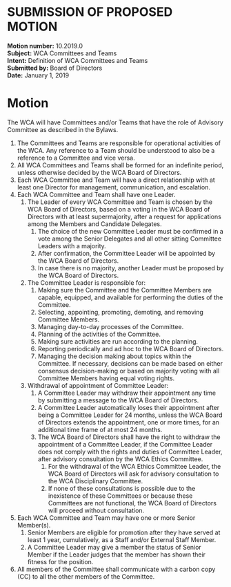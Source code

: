 # SUBMISSION OF PROPOSED MOTION

**Motion number:** 10.2019.0  
**Subject:** WCA Committees and Teams  
**Intent:** Definition of WCA Committees and Teams  
**Submitted by:** Board of Directors  
**Date:** January 1, 2019  

# Motion

The WCA will have Committees and/or Teams that have the role of Advisory Committee as described in the Bylaws.

1. The Committees and Teams are responsible for operational activities of the WCA. Any reference to a Team should be understood to also be a reference to a Committee and vice versa.
2. All WCA Committees and Teams shall be formed for an indefinite period, unless otherwise decided by the WCA Board of Directors.
3. Each WCA Committee and Team will have a direct relationship with at least one Director for management, communication, and escalation.
4. Each WCA Committee and Team shall have one Leader.
   1. The Leader of every WCA Committee and Team is chosen by the WCA Board of Directors, based on a voting in the WCA Board of Directors with at least supermajority, after a request for applications among the Members and Candidate Delegates.
      1. The choice of the new Committee Leader must be confirmed in a vote among the Senior Delegates and all other sitting Committee Leaders with a majority.
      2. After confirmation, the Committee Leader will be appointed by the WCA Board of Directors.
      3. In case there is no majority, another Leader must be proposed by the WCA Board of Directors.
   2. The Committee Leader is responsible for:
      1. Making sure the Committee and the Committee Members are capable, equipped, and available for performing the duties of the Committee.
      2. Selecting, appointing, promoting, demoting, and removing Committee Members.
      3. Managing day-to-day processes of the Committee.
      4. Planning of the activities of the Committee.
      5. Making sure activities are run according to the planning.
      6. Reporting periodically and ad hoc to the WCA Board of Directors.
      7. Managing the decision making about topics within the Committee. If necessary, decisions can be made based on either consensus decision-making or based on majority voting with all Committee Members having equal voting rights.
   3. Withdrawal of appointment of Committee Leader:
      1. A Committee Leader may withdraw their appointment any time by submitting a message to the WCA Board of Directors.
      2. A Committee Leader automatically loses their appointment after being a Committee Leader for 24 months, unless the WCA Board of Directors extends the appointment, one or more times, for an additional time frame of at most 24 months.
      3. The WCA Board of Directors shall have the right to withdraw the appointment of a Committee Leader, if the Committee Leader does not comply with the rights and duties of Committee Leader, after advisory consultation by the WCA Ethics Committee.
         1. For the withdrawal of the WCA Ethics Committee Leader, the WCA Board of Directors will ask for advisory consultation to the WCA Disciplinary Committee.
         2. If none of these consultations is possible due to the inexistence of these Committees or because these Committees are not functional, the WCA Board of Directors will proceed without consultation.
5. Each WCA Committee and Team may have one or more Senior Member(s).
   1. Senior Members are eligible for promotion after they have served at least 1 year, cumulatively, as a Staff and/or External Staff Member.
   2. A Committee Leader may give a member the status of Senior Member if the Leader judges that the member has shown their fitness for the position.
6. All members of the Committee shall communicate with a carbon copy (CC) to all the other members of the Committee.
